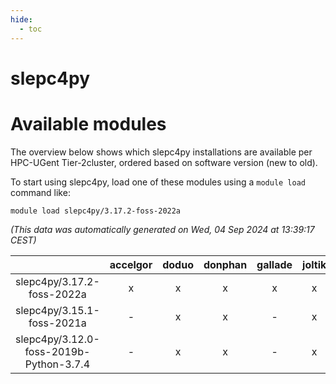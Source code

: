 ```yaml
---
hide:
  - toc
---
```


slepc4py
========

# Available modules


The overview below shows which slepc4py installations are available per HPC-UGent Tier-2cluster, ordered based on software version (new to old).

To start using slepc4py, load one of these modules using a `module load` command like:

```shell
module load slepc4py/3.17.2-foss-2022a
```

*(This data was automatically generated on Wed, 04 Sep 2024 at 13:39:17 CEST)*  

| |accelgor|doduo|donphan|gallade|joltik|shinx|skitty|
| :---: | :---: | :---: | :---: | :---: | :---: | :---: | :---: |
|slepc4py/3.17.2-foss-2022a|x|x|x|x|x|-|x|
|slepc4py/3.15.1-foss-2021a|-|x|x|-|x|-|x|
|slepc4py/3.12.0-foss-2019b-Python-3.7.4|-|x|x|-|x|-|x|
